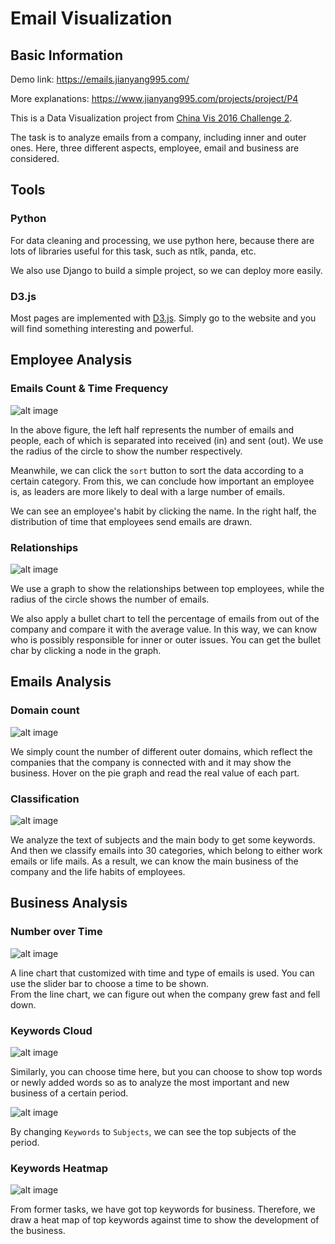 # Email Visualization
## Basic Information
Demo link: https://emails.jianyang995.com/

More explanations: https://www.jianyang995.com/projects/project/P4

This is a Data Visualization project from [China Vis 2016 Challenge 2](http://chinavis.org/2016/challenge.html). 

The task is to analyze emails from a company, including inner and outer ones. Here, three different aspects, employee, email and business are considered.

## Tools
### Python
For data cleaning and processing, we use python here, because there are lots of libraries useful for this task, such as ntlk, panda, etc.

We also use Django to build a simple project, so we can deploy more easily.

### D3.js
Most pages are implemented with [D3.js](https://d3js.org/). Simply go to the website and you will find something interesting and powerful.

## Employee Analysis
### Emails Count & Time Frequency
![alt image](https://raw.githubusercontent.com/yangjufo/Email-Visualization/master/readme/employee_1.png)

In the above figure, the left half represents the number of emails and people, each of which is separated into received (in) and sent (out). We use the radius of the circle to show the number respectively. 

Meanwhile, we can click the ```sort``` button to sort the data according to a certain category. From this, we can conclude how important an employee is, as leaders are more likely to deal with a large number of emails.

We can see an employee's habit by clicking the name. In the right half, the distribution of time that employees send emails are drawn.

### Relationships
![alt image](https://raw.githubusercontent.com/yangjufo/Email-Visualization/master/readme/employee_2.png)

We use a graph to show the relationships between top employees, while the radius of the circle shows the number of emails. 

We also apply a bullet chart to tell the percentage of emails from out of the company and compare it with the average value. In this way, we can know who is possibly responsible for inner or outer issues. You can get the bullet char by clicking a node in the graph.

## Emails Analysis
### Domain count
![alt image](https://raw.githubusercontent.com/yangjufo/Email-Visualization/master/readme/email_1.png)

We simply count the number of different outer domains, which reflect the companies that the company is connected with and it may show the business. Hover on the pie graph and read the real value of each part.

### Classification
![alt image](https://raw.githubusercontent.com/yangjufo/Email-Visualization/master/readme/email_2.png)

We analyze the text of subjects and the main body to get some keywords. And then we classify emails into 30 categories, which belong to either work emails or life mails. As a result, we can know the main business of the company and the life habits of employees.

## Business Analysis
### Number over Time
![alt image](https://raw.githubusercontent.com/yangjufo/Email-Visualization/master/readme/business_1.png)

A line chart that customized with time and type of emails is used. You can use the slider bar to choose a time to be shown.
</br>From the line chart, we can figure out when the company grew fast and fell down.

### Keywords Cloud
![alt image](https://raw.githubusercontent.com/yangjufo/Email-Visualization/master/readme/business_2.png)

Similarly, you can choose time here, but you can choose to show top words or newly added words so as to analyze the most important and new business of a certain period.

![alt image](https://raw.githubusercontent.com/yangjufo/Email-Visualization/master/readme/business_3.png)

By changing ```Keywords``` to ```Subjects```, we can see the top subjects of the period.

### Keywords Heatmap
![alt image](https://raw.githubusercontent.com/yangjufo/Email-Visualization/master/readme/business_4.png)

From former tasks, we have got top keywords for business. Therefore, we draw a heat map of top keywords against time to show the development of the business.




